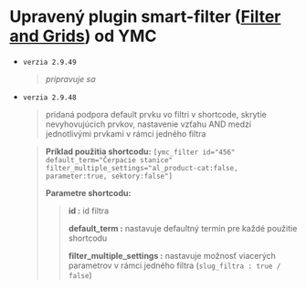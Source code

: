 # Upravený plugin smart-filter ([Filter and Grids](https://github.com/YMC-22/smart-filter)) od YMC

- `verzia 2.9.49`
  > *pripravuje sa*

- `verzia 2.9.48`
  > pridaná podpora default prvku vo filtri v shortcode, skrytie nevyhovujúcich prvkov, nastavenie vzťahu AND medzi jednotlivými prvkami v rámci jedného filtra

  >**Príklad použitia shortcodu:** `[ymc_filter id="456" default_term="Čerpacie stanice" filter_multiple_settings="al_product-cat:false, parameter:true, sektory:false"]`
  >
  >**Parametre shortcodu:**
  >
  >>**id :** id filtra
  >>
  >>**default_term :** nastavuje defaultný termín pre každé použitie shortcodu
  >>
  >>**filter_multiple_settings :** nastavuje možnosť viacerých parametrov v rámci jedného filtra (`slug_filtra : true / false`)

